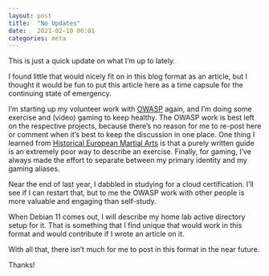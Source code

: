 ```yaml
---
layout: post
title:  "No Updates"
date:   2021-02-10 00:01
categories: meta
---
```


This is just a quick update on what I’m up to lately.

I found little that would nicely fit on in this blog format as an article, but I thought it would be fun to put this article here as a time capsule for the continuing state of emergency.

I’m starting up my volunteer work with [OWASP](https://owasp.org/) again, and I’m doing some exercise and (video) gaming to keep healthy. The OWASP work is best left on the respective projects, because there’s no reason for me to re-post here or comment when it’s best to keep the discussion in one place. One thing I learned from [Historical European Martial Arts](https://wiktenauer.com/wiki/Main_Page) is that a purely written guide is an extremely poor way to describe an exercise. Finally, for gaming, I’ve always made the effort to separate between my primary identity and my gaming aliases.

Near the end of last year, I dabbled in studying for a cloud certification. I’ll see if I can restart that, but to me the OWASP work with other people is more valuable and engaging than self-study.

When Debian 11 comes out, I will describe my home lab active directory setup for it. That is something that I find unique that would work in this format and would contribute if I wrote an article on it.

With all that, there isn’t much for me to post in this format in the near future.

Thanks!
